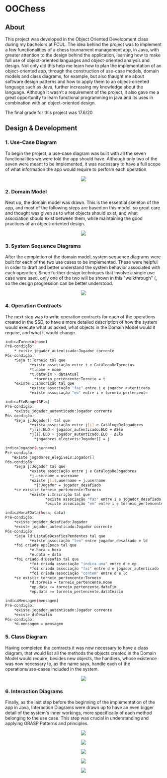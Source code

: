 # OOChess

## About

This project was developed in the Object Oriented Development class during my bachelors at FCUL. The idea behind the project was to implement a few functionalities of a chess tournament management app, in Java, with greater attention to the design behind the application, learning how to make full use of object-oriented languages and object-oriented analysis and design. Not only did this help me learn how to plan the implementation of an object-oriented app, through the construction of use-case models, domain models and class diagrams, for example, but also thaught me about software design patterns and how to apply them to an object-oriented language such as Java, further increasing my knowledge about the language. Although it wasn't a requirement of the project, it also gave me a great opportunity to learn functional programming in java and its uses in combination with an object-oriented design.

The final grade for this project was 17.6/20

## Design & Development

### 1. Use-Case Diagram

To begin the project, a use-case diagram was built with all the seven functionalities we were told the app should have. Although only two of the seven were meant to be implemented, it was necessary to have a full scope of what information the app would require to perform each operation.

<p align="center">
  <img src="https://github.com/JoaoAAnjos/OOChess/blob/main/rsc/casosUso.png">
</p>

### 2. Domain Model

Next up, the domain model was drawn. This is the essential skeleton of the app, and most of the following steps are based on this model, so great care and thought was given as to what objects should exist, and what association should exist between them, while maintaining the good practices of an object-oriented design.

<p align="center">
  <img src="https://github.com/JoaoAAnjos/OOChess/blob/main/rsc/modeloDominio.png">
</p>

### 3. System Sequence Diagrams

After the completion of the domain model, system sequence diagrams were built for each of the two use cases to be implemented. These were helpful in order to draft and better understand the system behavior associated with each operation. Since further design techniques that involve a single use case were used, only one of the two will be shown in this "walkthrough" (, so the design progression can be better understood.

<p align="center">
  <img src="https://github.com/JoaoAAnjos/OOChess/blob/main/rsc/cs5.png">
</p>

### 4. Operation Contracts

The next step was to write operation contracts for each of the operations created in the SSD, to have a more detailed description of how the system would execute what us asked, what objects in the Domain Model would it require, and what it would change.

```sh
indicaTorneio(nome)
Pré-condição:
    * existe jogador_autenticado:Jogador corrente
Pós-condição:
    *Seja t:Torneio tal que
           *existe associação entre t e CatálogoDeTorneios
           *t.nome = nome
           *t.dataFim > dataAtual
             *torneio_pertencente:Torneio = t
    *existe i:Inscrição tal que
           *existe associação "faz" entre i e jogador_autenticado
           *existe associação "em" entre i e torneio_pertencente
```
```sh
indicaEloRange(ΔElo)
Pré-condição:
    *existe jogador_autenticado:Jogador corrente
Pós-condição:
    *Seja j:Jogador[] tal que
           *exista associação entre j[i] e CatálogoDeJogadores
           *j[i].ELO < jogador_autenticado.ELO + ΔElo
           *j[i].ELO > jogador_autenticado.ELO - ΔElo
             *jogadores_elegiveis:Jogador[] = j

```
```sh
indicaJogador(username)
Pré-condição:
   *existe jogadores_elegiveis:Jogador[]
Pós-condição:
    *Seja j:Jogador tal que
           *existe associação entre j e CatálogoDeJogadores
           *j.username = username
           *existe j[i].username = j.username
             *j:Jogador = jogador_desafiado
    *se existir torneio_pertencente:Torneio
           *existe i:Inscrição tal que
                  *existe associação "faz" entre i e jogador_desafiado
                  *existe associação "em" entre i e torneio_pertencente

```
```sh
indicaHoraEData(hora, data)
Pré-condição:
    *existe jogador_desafiado:Jogador
    *existe jogador_autenticado:Jogador corrente
Pós-condição:
    *Seja ld:ListaDeDesafiosPendentes tal que
           *existe associação "tem" entre jogador_desafiado e ld
    *foi criada ep:Época tal que
           *e.hora = hora
           *e.data = data
    *foi criado d:Desafio tal que
           *foi criada associação "indica uma" entre d e ep
           *foi criada associação "faz" entre d e jogador_autenticado
           *foi criada associação "contem" entre d e ld
    *se existir torneio_pertencente:Torneio
           *d.torneio = torneio_pertencente.nome
           *ep.data <= torneio_pertencente.dataFim
           *ep.data >= torneio_pertencente.dataInicio
```
```sh
indicaMensagem(mensagem)
Pré-condição:
    *existe jogador_autenticado:Jogador corrente
    *existe d:Desafio
Pós-condição:
    *d.mensagem = mensagem
```

### 5. Class Diagram

Having completed the contracts it was now necessary to have a class diagram, that would list all the methods the objects created in the Domain Model would require, besides new objects, the handlers, whose existence was now necessary to, as the name says, handle each of the operations/use-cases included in the system.

<p align="center">
  <img src="https://github.com/JoaoAAnjos/OOChess/blob/main/rsc/diagramaClasses.png">
</p>

### 6. Interaction Diagrams

Finally, as the last step before the beginning of the implementation of the app in Java, Interaction Diagrams were drawn up to have an even bigger detail of the system's inner workings, more specifically of each method belonging to the use case. This step was crucial in understanding and applying GRASP Patterns and principles.

<p align="center">
  <img src="https://github.com/JoaoAAnjos/OOChess/blob/main/rsc/diagrams-ID%231.png">
</p>
<p align="center">
  <img src="https://github.com/JoaoAAnjos/OOChess/blob/main/rsc/diagrams-ID%232.png">
</p>
<p align="center">
  <img src="https://github.com/JoaoAAnjos/OOChess/blob/main/rsc/diagrams-ID%233.png">
</p>
<p align="center">
  <img src="https://github.com/JoaoAAnjos/OOChess/blob/main/rsc/diagrams-ID%234.png">
</p>
<p align="center">
  <img src="https://github.com/JoaoAAnjos/OOChess/blob/main/rsc/diagrams-ID%235.png">
</p>


